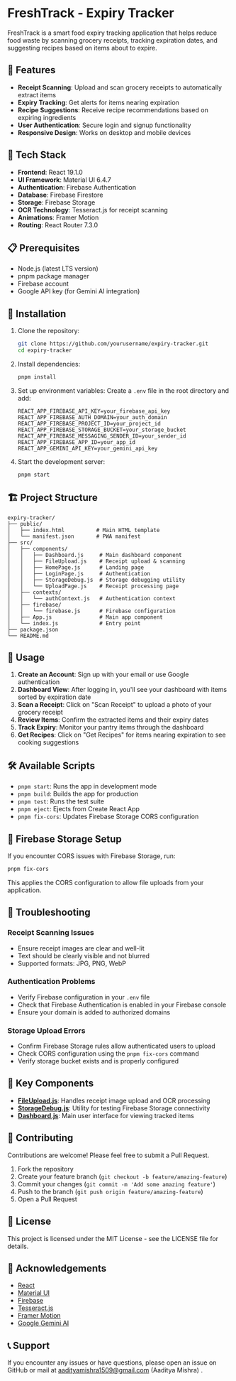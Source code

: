 # FreshTrack - Expiry Tracker

FreshTrack is a smart food expiry tracking application that helps reduce food waste by scanning grocery receipts, tracking expiration dates, and suggesting recipes based on items about to expire.

## 🌟 Features

- **Receipt Scanning**: Upload and scan grocery receipts to automatically extract items
- **Expiry Tracking**: Get alerts for items nearing expiration
- **Recipe Suggestions**: Receive recipe recommendations based on expiring ingredients
- **User Authentication**: Secure login and signup functionality
- **Responsive Design**: Works on desktop and mobile devices

## 🚀 Tech Stack

- **Frontend**: React 19.1.0
- **UI Framework**: Material UI 6.4.7
- **Authentication**: Firebase Authentication
- **Database**: Firebase Firestore
- **Storage**: Firebase Storage
- **OCR Technology**: Tesseract.js for receipt scanning
- **Animations**: Framer Motion
- **Routing**: React Router 7.3.0

## 📋 Prerequisites

- Node.js (latest LTS version)
- pnpm package manager
- Firebase account
- Google API key (for Gemini AI integration)

## 🔧 Installation

1. Clone the repository:
   ```bash
   git clone https://github.com/yourusername/expiry-tracker.git
   cd expiry-tracker
   ```

2. Install dependencies:
   ```bash
   pnpm install
   ```

3. Set up environment variables:
   Create a `.env` file in the root directory and add:
   ```env
   REACT_APP_FIREBASE_API_KEY=your_firebase_api_key
   REACT_APP_FIREBASE_AUTH_DOMAIN=your_auth_domain
   REACT_APP_FIREBASE_PROJECT_ID=your_project_id
   REACT_APP_FIREBASE_STORAGE_BUCKET=your_storage_bucket
   REACT_APP_FIREBASE_MESSAGING_SENDER_ID=your_sender_id
   REACT_APP_FIREBASE_APP_ID=your_app_id
   REACT_APP_GEMINI_API_KEY=your_gemini_api_key
   ```

4. Start the development server:
   ```bash
   pnpm start
   ```

## 🏗️ Project Structure

```
expiry-tracker/
├── public/
│   ├── index.html          # Main HTML template
│   └── manifest.json       # PWA manifest
├── src/
│   ├── components/
│   │   ├── Dashboard.js     # Main dashboard component
│   │   ├── FileUpload.js    # Receipt upload & scanning
│   │   ├── HomePage.js      # Landing page
│   │   ├── LoginPage.js     # Authentication
│   │   ├── StorageDebug.js  # Storage debugging utility
│   │   └── UploadPage.js    # Receipt processing page
│   ├── contexts/
│   │   └── authContext.js   # Authentication context
│   ├── firebase/
│   │   └── firebase.js      # Firebase configuration
│   ├── App.js               # Main app component
│   └── index.js             # Entry point
├── package.json
└── README.md
```

## 📱 Usage

1. **Create an Account**: Sign up with your email or use Google authentication
2. **Dashboard View**: After logging in, you'll see your dashboard with items sorted by expiration date
3. **Scan a Receipt**: Click on "Scan Receipt" to upload a photo of your grocery receipt
4. **Review Items**: Confirm the extracted items and their expiry dates
5. **Track Expiry**: Monitor your pantry items through the dashboard
6. **Get Recipes**: Click on "Get Recipes" for items nearing expiration to see cooking suggestions

## 🛠️ Available Scripts

- `pnpm start`: Runs the app in development mode
- `pnpm build`: Builds the app for production
- `pnpm test`: Runs the test suite
- `pnpm eject`: Ejects from Create React App
- `pnpm fix-cors`: Updates Firebase Storage CORS configuration

## 🔧 Firebase Storage Setup

If you encounter CORS issues with Firebase Storage, run:
```bash
pnpm fix-cors
```

This applies the CORS configuration to allow file uploads from your application.

## 🚧 Troubleshooting

### Receipt Scanning Issues
- Ensure receipt images are clear and well-lit
- Text should be clearly visible and not blurred
- Supported formats: JPG, PNG, WebP

### Authentication Problems
- Verify Firebase configuration in your `.env` file
- Check that Firebase Authentication is enabled in your Firebase console
- Ensure your domain is added to authorized domains

### Storage Upload Errors
- Confirm Firebase Storage rules allow authenticated users to upload
- Check CORS configuration using the `pnpm fix-cors` command
- Verify storage bucket exists and is properly configured

## 🎯 Key Components

- **[FileUpload.js](src/components/FileUpload.js)**: Handles receipt image upload and OCR processing
- **[StorageDebug.js](src/components/StorageDebug.js)**: Utility for testing Firebase Storage connectivity
- **[Dashboard.js](src/components/Dashboard.js)**: Main user interface for viewing tracked items

## 🤝 Contributing

Contributions are welcome! Please feel free to submit a Pull Request.

1. Fork the repository
2. Create your feature branch (`git checkout -b feature/amazing-feature`)
3. Commit your changes (`git commit -m 'Add some amazing feature'`)
4. Push to the branch (`git push origin feature/amazing-feature`)
5. Open a Pull Request

## 📄 License

This project is licensed under the MIT License - see the LICENSE file for details.

## 🙏 Acknowledgements

- [React](https://reactjs.org/)
- [Material UI](https://mui.com/)
- [Firebase](https://firebase.google.com/)
- [Tesseract.js](https://tesseract.projectnaptha.com/)
- [Framer Motion](https://www.framer.com/motion/)
- [Google Gemini AI](https://ai.google.dev/)

## 📞 Support

If you encounter any issues or have questions, please open an issue on GitHub or mail at aadityamishra1509@gmail.com (Aaditya Mishra) .
